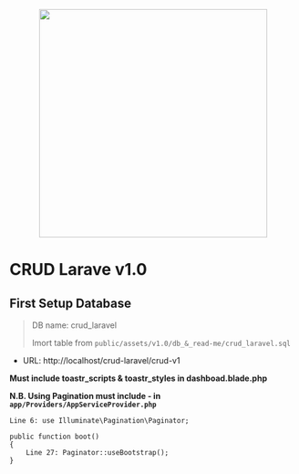 <p align="center"><a href="https://laravel.com" target="_blank"><img src="https://raw.githubusercontent.com/laravel/art/master/logo-lockup/5%20SVG/2%20CMYK/1%20Full%20Color/laravel-logolockup-cmyk-red.svg" width="400"></a></p>

# CRUD Larave v1.0

## First Setup Database
> DB name: crud_laravel
> 
> Imort table from `public/assets/v1.0/db_&_read-me/crud_laravel.sql`
> 

* URL: http://localhost/crud-laravel/crud-v1

**Must include toastr_scripts & toastr_styles in dashboad.blade.php**

**N.B. Using Pagination must include - in `app/Providers/AppServiceProvider.php`**

    Line 6: use Illuminate\Pagination\Paginator;
    
    public function boot()
    {
        Line 27: Paginator::useBootstrap();
    }
